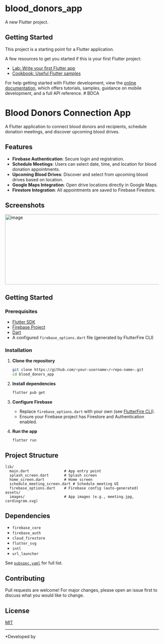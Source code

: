 # blood_donors_app

A new Flutter project.

## Getting Started

This project is a starting point for a Flutter application.

A few resources to get you started if this is your first Flutter project:

- [Lab: Write your first Flutter app](https://docs.flutter.dev/get-started/codelab)
- [Cookbook: Useful Flutter samples](https://docs.flutter.dev/cookbook)

For help getting started with Flutter development, view the
[online documentation](https://docs.flutter.dev/), which offers tutorials,
samples, guidance on mobile development, and a full API reference.
#   B D C A 
 
 
# Blood Donors Connection App

A Flutter application to connect blood donors and recipients, schedule donation meetings, and discover upcoming blood drives.

## Features

- **Firebase Authentication**: Secure login and registration.
- **Schedule Meetings**: Users can select date, time, and location for blood donation appointments.
- **Upcoming Blood Drives**: Discover and select from upcoming blood drives based on location.
- **Google Maps Integration**: Open drive locations directly in Google Maps.
- **Firestore Integration**: All appointments are saved to Firebase Firestore.

## Screenshots

<img width="1073" height="230" alt="image" src="https://github.com/user-attachments/assets/a5546bfb-f101-455e-9bf4-baa8323633c5" />


## Getting Started

### Prerequisites

- [Flutter SDK](https://flutter.dev/docs/get-started/install)
- [Firebase Project](https://console.firebase.google.com/)
- [Dart](https://dart.dev/get-dart)
- A configured `firebase_options.dart` file (generated by FlutterFire CLI)

### Installation

1. **Clone the repository**
   ```sh
   git clone https://github.com/<your-username>/<repo-name>.git
   cd blood_donors_app
   ```

2. **Install dependencies**
   ```sh
   flutter pub get
   ```

3. **Configure Firebase**
   - Replace `firebase_options.dart` with your own (see [FlutterFire CLI](https://firebase.flutter.dev/docs/cli/)).
   - Ensure your Firebase project has Firestore and Authentication enabled.

4. **Run the app**
   ```sh
   flutter run
   ```

## Project Structure

```
lib/
  main.dart                # App entry point
  splash_screen.dart       # Splash screen
  home_screen.dart         # Home screen
  schedule_meeting_screen.dart # Schedule meeting UI
  firebase_options.dart    # Firebase config (auto-generated)
assets/
  images/                  # App images (e.g., meeting.jpg, cardiogram.svg)
```

## Dependencies

- `firebase_core`
- `firebase_auth`
- `cloud_firestore`
- `flutter_svg`
- `intl`
- `url_launcher`

See [`pubspec.yaml`](pubspec.yaml) for full list.

## Contributing

Pull requests are welcome! For major changes, please open an issue first to discuss what you would like to change.

## License

[MIT](LICENSE)

---

*Developed by
